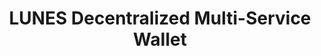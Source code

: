 ---
# This file is licensed under the MIT License (MIT) available on
# http://opensource.org/licenses/MIT.

id: lunes
title: "LUNES Decentralized Multi-Service Wallet"
titleshort: "LUNES"
compat: "mobile web android ios"
level: 3
platform:
  - mobile:
    name: mobile
    os:
      - name: ios
        text: "walletlunes"
        link: "https://itunes.apple.com/us/app/lunes-wallet/id1447150748"
        source: "https://github.com/Lunes-platform/Lunes_Wallet"
        screenshot: "luneswallet.png"
        check:
          control: "checkpasscontrolmulti"
          validation: "checkfailvalidationcentralized"
          transparency: "checkpasstransparencyopensource"
          environment: "checkpassenvironmenttwofactor"
          privacy: "checkpassprivacybasic"
          fees: "checkpassfeecontroldynamic"
        privacycheck:
          privacyaddressreuse: "checkpassprivacyaddressrotation"
          privacydisclosure: "checkfailprivacydisclosureaccount"
          privacynetwork: "checkfailprivacynetworknosupporttor"
      - name: android
        text: "walletlunes"
        link: "https://play.google.com/store/apps/details?id=com.luneswallet&hl=en"
        source: "https://github.com/Lunes-platform/Lunes_Wallet"
        screenshot: "luneswallet.png"
        check:
          control: "checkpasscontrolmulti"
          validation: "checkfailvalidationcentralized"
          transparency: "checkpasstransparencyopensource"
          environment: "checkpassenvironmenttwofactor"
          privacy: "checkpassprivacybasic"
          fees: "checkpassfeecontroldynamic"
        privacycheck:
          privacyaddressreuse: "checkpassprivacyaddressrotation"
          privacydisclosure: "checkfailprivacydisclosureaccount"
          privacynetwork: "checkfailprivacynetworknosupporttor"
  - web:
    name: web
    os:
      - name: web
        text: "walletlunes"
        link: "https://luneswallet.app"
        source: "https://github.com/Lunes-platform/Lunes_Wallet"
        screenshot: "luneswallet.png"
        check:
          control: "checkpasscontrolmulti"
          validation: "checkfailvalidationcentralized"
          transparency: "checkfailtransparencyremote"
          environment: "checkpassenvironmenttwofactor"
          privacy: "checkpassprivacybasic"
          fees: "checkpassfeecontroldynamic"
        privacycheck:
          privacyaddressreuse: "checkpassprivacyaddressrotation"
          privacydisclosure: "checkfailprivacydisclosureaccount"
          privacynetwork: "checkpassprivacynetworksupporttorproxy"
---
